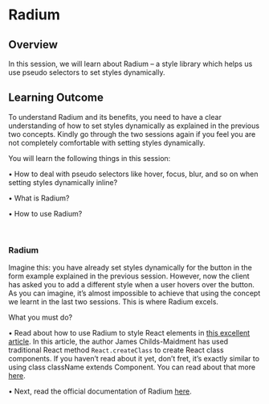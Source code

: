 ﻿# **Radium**

## Overview

In this session, we will learn about Radium – a style library which helps us use pseudo selectors to set styles dynamically.


## Learning Outcome

To understand Radium and its benefits, you need to have a clear understanding of how to set styles dynamically as explained in the previous two concepts. Kindly go through the two sessions again if you feel you are not completely comfortable with setting styles dynamically.

You will learn the following things in this session:

•	How to deal with pseudo selectors like hover, focus, blur, and so on when setting styles dynamically inline?

•	What is Radium?

•	How to use Radium?

<br />

### Radium

Imagine this: you have already set styles dynamically for the button in the form example explained in the previous session. However, now the client has asked you to add a different style when a user hovers over the button. As you can imagine, it’s almost impossible to achieve that using the concept we learnt in the last two sessions. This is where Radium excels.

What you must do?

•	Read about how to use Radium to style React elements in [this excellent article](https://medium.com/@childsmaidment/reactjs-components-with-radium-and-inline-styling-638857cc3801). In this article, the author James Childs-Maidment has used traditional React method ```React.createClass``` to create React class components. If you haven’t read about it yet, don’t fret, it’s exactly similar to using class className extends Component. You can read about that more [here](https://ultimatecourses.com/blog/react-create-class-versus-component).

•	Next, read the official documentation of Radium [here](https://formidable.com/open-source/radium/).

<br />